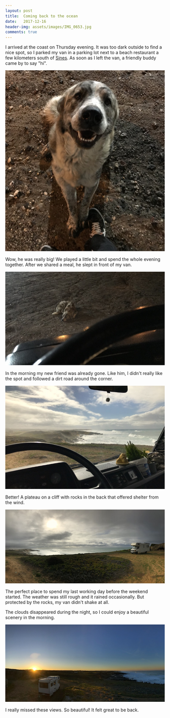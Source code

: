 ```yaml
---
layout: post
title:  Coming back to the ocean
date:   2017-12-16
header-img: assets/images/IMG_0653.jpg
comments: true
---
```


I arrived at the coast on Thursday evening. It was too dark outside to find a nice spot, so I parked my van in a parking lot next to a beach restaurant a few kilometers south of [Sines](https://www.google.com/maps/place/Sines,+Portugal/). As soon as I left the van, a friendly buddy came by to say "hi".

![Dog greeting me](/assets/images/IMG_0581.jpg)

Wow, he was really big! We played a little bit and spend the whole evening together. After we shared a meal, he slept in front of my van.

![Dog sleeping in front of my van](/assets/images/IMG_0589.jpg)

In the morning my new friend was already gone. Like him, I didn't really like the spot and followed a dirt road around the corner.

![View on the ocean from my van](/assets/images/IMG_0612.jpg)

Better! A plateau on a cliff with rocks in the back that offered shelter from the wind.

![Parked van on a cliff](/assets/images/IMG_0630.jpg)

The perfect place to spend my last working day before the weekend started. The weather was still rough and it rained occasionally. But protected by the rocks, my van didn't shake at all.

The clouds disappeared during the night, so I could enjoy a beautiful scenery in the morning.

![Sunrise on the cliff](/assets/images/IMG_0653.jpg)

I really missed these views. So beautiful! It felt great to be back.
